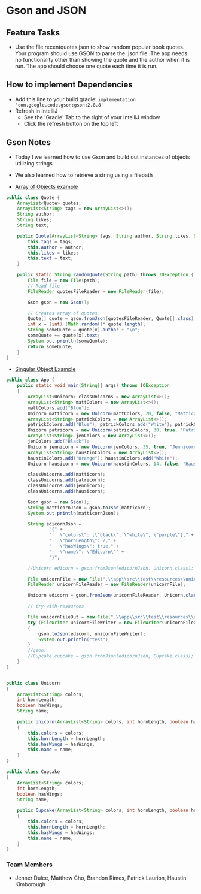 # Gson and JSON

## Feature Tasks

- Use the file recentquotes.json to show random popular book quotes. Your program should use GSON to parse the .json file. The app needs no functionality other than showing the quote and the author when it is run. The app should choose one quote each time it is run.

## How to implement Dependencies

- Add this line to your build.gradle: `implementation 'com.google.code.gson:gson:2.8.8'`
- Refresh in IntelliJ
    - See the 'Gradle' Tab to the right of your IntelliJ window
    - Click the refresh button on the top left

## Gson Notes

- Today I we learned how to use Gson and build out instances of objects utilizing strings
- We also learned how to retrieve a string using a filepath

- [Array of Objects example ](https://github.com/jennerdulce/quotes/blob/main/app/src/main/java/quotes/Quote.java)

```java
public class Quote {
    ArrayList<Quote> quotes;
    ArrayList<String> tags = new ArrayList<>();
    String author;
    String likes;
    String text;

    public Quote(ArrayList<String> tags, String author, String likes, String text) {
        this.tags = tags;
        this.author = author;
        this.likes = likes;
        this.text = text;
    }

    public static String randomQuote(String path) throws IOException {
        File file = new File(path);
        // Read file
        FileReader quotesFileReader = new FileReader(file);

        Gson gson = new Gson();

        // Creates array of quotes
        Quote[] quote = gson.fromJson(quotesFileReader, Quote[].class);
        int x = (int) (Math.random()* quote.length);
        String someQuote = quote[x].author + "\n";
        someQuote += quote[x].text;
        System.out.println(someQuote);
        return someQuote;
    }
}
```

- [Singular Object Example](https://github.com/codefellows/seattle-java-401d11/blob/main/class-08/demo/unicorns/app/src/main/java/unicorns/App.java)

```java
public class App {
    public static void main(String[] args) throws IOException
    {
        ArrayList<Unicorn> classUnicorns = new ArrayList<>();
        ArrayList<String> mattColors = new ArrayList<>();
        mattColors.add("Blue");
        Unicorn matticorn = new Unicorn(mattColors, 20, false, "Matticorn");
        ArrayList<String> patrickColors = new ArrayList<>();
        patrickColors.add("Blue"); patrickColors.add("White"); patrickColors.add("Red");
        Unicorn patricorn = new Unicorn(patrickColors, 30, true, "Patricorn");
        ArrayList<String> jenColors = new ArrayList<>();
        jenColors.add("Black");
        Unicorn jennicorn = new Unicorn(jenColors, 35, true, "Jennicorn");
        ArrayList<String> haustinColors = new ArrayList<>();
        haustinColors.add("Orange"); haustinColors.add("White");
        Unicorn hausicorn = new Unicorn(haustinColors, 14, false, "Hausicorn");

        classUnicorns.add(matticorn);
        classUnicorns.add(patricorn);
        classUnicorns.add(jennicorn);
        classUnicorns.add(hausicorn);

        Gson gson = new Gson();
        String matticornJson = gson.toJson(matticorn);
        System.out.println(matticornJson);

        String edicornJson =
                "{" +
                "   \"colors\": [\"black\", \"white\", \"purple\"]," +
                "   \"hornLength\": 2," +
                "   \"hasWings\": true," +
                "   \"name\": \"Edicorn\"" +
                "}";

        //Unicorn edicorn = gson.fromJson(edicornJson, Unicorn.class);

        File unicornFile = new File(".\\app\\src\\test\\resources\\unicorn.json");
        FileReader unicornFileReader = new FileReader(unicornFile);

        Unicorn edicorn = gson.fromJson(unicornFileReader, Unicorn.class);

        // try-with-resources

        File unicornFileOut = new File(".\\app\\src\\test\\resources\\unicorn2.json");
        try (FileWriter unicornFileWriter = new FileWriter(unicornFileOut))
        {
            gson.toJson(edicorn, unicornFileWriter);
            System.out.println("test");
        }
        //gson.
        //Cupcake cupcake = gson.fromJson(edicornJson, Cupcake.class);
    }
}
```

```java

public class Unicorn
{
    ArrayList<String> colors;
    int hornLength;
    boolean hasWings;
    String name;

    public Unicorn(ArrayList<String> colors, int hornLength, boolean hasWings, String name)
    {
        this.colors = colors;
        this.hornLength = hornLength;
        this.hasWings = hasWings;
        this.name = name;
    }
}

public class Cupcake
{
    ArrayList<String> colors;
    int hornLength;
    boolean hasWings;
    String name;

    public Cupcake(ArrayList<String> colors, int hornLength, boolean hasWings, String name)
    {
        this.colors = colors;
        this.hornLength = hornLength;
        this.hasWings = hasWings;
        this.name = name;
    }
}
```

### Team Members

- Jenner Dulce, Matthew Cho, Brandon Rimes, Patrick Laurion, Haustin Kimborough